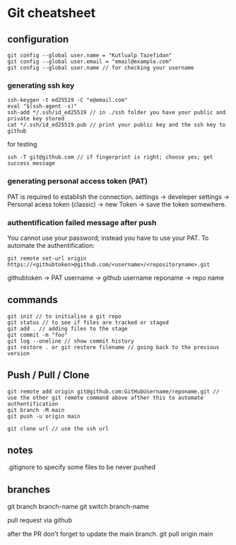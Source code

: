 # Git cheatsheet

## configuration
```
git config --global user.name = "Kutlualp Tazefidan"
git config --global user.email = "email@example.com"
git config --global user.name // for checking your username
````

### generating ssh key

```
ssh-keygen -t ed25519 -C "e@email.com"
eval "$(ssh-agent -s)"
ssh-add */.ssh/id_ed25519 // in ./ssh folder you have your public and private key stored
cat */.ssh/id_ed25519.pub // print your public key and the ssh key to github
```

for testing
```
ssh -T git@github.com // if fingerprint is right; choose yes; get success message
````

### generating personal access token (PAT)
PAT is required to establish the connection.
settings -> develeper settings -> Personal acess token (classic) -> new Token -> save the token somewhere.

### authentification failed message after push
You cannot use your password; instead you have to use your PAT.
To automate the authentification:
```
git remote set-url origin https://<githubtoken>@github.com/<username>/<repositoryname>.git
```
githubtoken -> PAT
username -> github username
reponame -> repo name

## commands

```
git init // to initialise a git repo
git status // to see if files are tracked or staged
git add . // adding files to the stage
git commit -m "foo"
git log --oneline // show commit history
git restore . or git restore filename // going back to the previous version 
```

## Push / Pull / Clone
```
git remote add origin git@github.com:GitHubUsername/reponame.git //  use the other git remote command above afther this to automate authentification
git branch -M main 
git push -u origin main

git clone url // use the ssh url
```
## notes

.gitignore to specify some files to be never pushed

## branches

git branch branch-name
git switch branch-name

pull request via github

after the PR don't forget to update the main branch.
git pull origin main